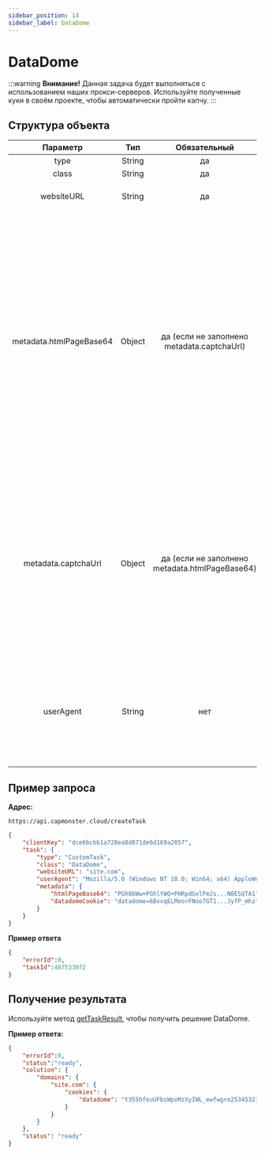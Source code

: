 ```yaml
---
sidebar_position: 14
sidebar_label: DataDome
---
```


# DataDome

:::warning **Внимание!**
Данная задача будет выполняться с использованием наших прокси-серверов. Используйте полученные куки в своём проекте, чтобы автоматически пройти капчу.
:::

## **Структура объекта**

|**Параметр**|**Тип**|**Обязательный**|**Значение**|
| :-: | :-: | :-: | :- | 
|type|String|да|**CustomTask**|
|class|String|да|**DataDome**|
|websiteURL|String|да|Адрес основной страницы, на которой решается капча.|
|metadata.htmlPageBase64|Object|да (если не заполнено metadata.captchaUrl)|Объект, который содержит дополнительные данные о капче: `"htmlPageBase64": "..."` - закодированная в base64 html-страница, которая приходит с кодом 403 и заголовком Set-Cookie: datadome="..." в ответ на get-запрос к целевому сайту. <br/>---<br/>`"datadomeCookie"` - ваши куки от datadome. Можно получить на странице с помощью "document.cookie" или в заголовке запроса Set-Cookie: "datadome=..." (см. пример запроса /createTask)|
|metadata.captchaUrl|Object|да (если не заполнено metadata.htmlPageBase64)|`"captchaUrl"` - ссылка на капчу. Обычно имеет следующий вид: `"https://geo.captcha-delivery.com/captcha/?initialCid=..."`. <br/>---<br/> `"datadomeCookie"` - ваши куки от datadome. Можно получить на странице с помощью "document.cookie" или в заголовке запроса Set-Cookie: "datadome=..." (см. пример запроса /createTask)|
|userAgent|String|нет|User-Agent браузера.<br /> **Передавайте только актуальный UA от ОС Windows. Сейчас таковым является 121 версия**: `Mozilla/5.0 (Windows NT 10.0; Win64; x64) AppleWebKit/537.36 (KHTML, like Gecko) Chrome/121.0.0.0 Safari/537.36`|

## **Пример запроса**

**Адрес:** 
```http
https://api.capmonster.cloud/createTask
```

```json
{
    "clientKey": "dce6bcbb1a728ea8d871de6d169a2057",
    "task": {
        "type": "CustomTask",
        "class": "DataDome",
        "websiteURL": "site.com",
        "userAgent": "Mozilla/5.0 (Windows NT 10.0; Win64; x64) AppleWebKit/537.36 (KHTML, like Gecko) Chrome/121.0.0.0 Safari/537.36",
        "metadata": {
            "htmlPageBase64": "PGh0bWw+PGhlYWQ+PHRpdGxlPmJs...N0E5QTA1",
            "datadomeCookie": "datadome=6BvxqELMoorFNoo7GT1...JyfP_mhz"
        }
    }
}
```

**Пример ответа**

```json
{
    "errorId":0,
    "taskId":407533072
}
```

## **Получение результата**
Используйте метод [getTaskResult](../api/methods/get-task-result), чтобы получить решение DataDome.

**Пример ответа:**

```json
{
    "errorId":0,
    "status":"ready",
    "solution": {
        "domains": {
            "site.com": {
                "cookies": {
                    "datadome": "t355hfeuUFbsWpoMzXyIWL_ewfwgre25345323rwgregeFEkG5iju9esKVfWMzuLAjcfCIJUIHU7332At1l~HY78g782hidwfeO4K2ZP_CFHYUFEgygfiYGfGYEUfgyefWrXG6_3sy; Max-Age=31536000; Domain=.site.com; Path=/; Secure; SameSite=Lax"
                }
            }
        }
    },
    "status": "ready"
}
```
